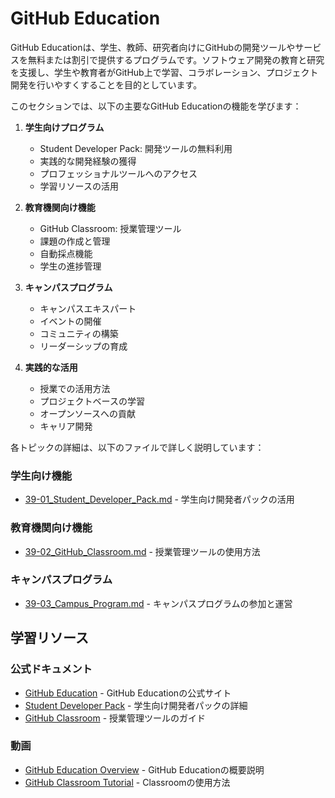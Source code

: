 # GitHub Education

GitHub Educationは、学生、教師、研究者向けにGitHubの開発ツールやサービスを無料または割引で提供するプログラムです。ソフトウェア開発の教育と研究を支援し、学生や教育者がGitHub上で学習、コラボレーション、プロジェクト開発を行いやすくすることを目的としています。

このセクションでは、以下の主要なGitHub Educationの機能を学びます：

1. **学生向けプログラム**
   - Student Developer Pack: 開発ツールの無料利用
   - 実践的な開発経験の獲得
   - プロフェッショナルツールへのアクセス
   - 学習リソースの活用

2. **教育機関向け機能**
   - GitHub Classroom: 授業管理ツール
   - 課題の作成と管理
   - 自動採点機能
   - 学生の進捗管理

3. **キャンパスプログラム**
   - キャンパスエキスパート
   - イベントの開催
   - コミュニティの構築
   - リーダーシップの育成

4. **実践的な活用**
   - 授業での活用方法
   - プロジェクトベースの学習
   - オープンソースへの貢献
   - キャリア開発

各トピックの詳細は、以下のファイルで詳しく説明しています：

### 学生向け機能
- [39-01_Student_Developer_Pack.md](39-01_Student_Developer_Pack.md) - 学生向け開発者パックの活用

### 教育機関向け機能
- [39-02_GitHub_Classroom.md](39-02_GitHub_Classroom.md) - 授業管理ツールの使用方法

### キャンパスプログラム
- [39-03_Campus_Program.md](39-03_Campus_Program.md) - キャンパスプログラムの参加と運営

## 学習リソース

### 公式ドキュメント
- [GitHub Education](https://education.github.com/) - GitHub Educationの公式サイト
- [Student Developer Pack](https://education.github.com/pack) - 学生向け開発者パックの詳細
- [GitHub Classroom](https://classroom.github.com/) - 授業管理ツールのガイド

### 動画
- [GitHub Education Overview](https://www.youtube.com/watch?v=HIVFdN9VGgw) - GitHub Educationの概要説明
- [GitHub Classroom Tutorial](https://www.youtube.com/watch?v=2jISbYHd6TI) - Classroomの使用方法 
